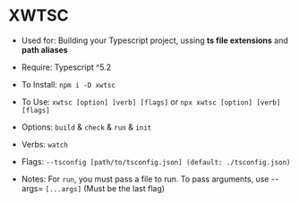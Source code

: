 #  XWTSC

- Used for: Building your Typescript project, ussing **ts file extensions** and **path aliases**

- Require: Typescript ^5.2

- To Install: `npm i -D xwtsc`

- To Use: `xwtsc [option] [verb] [flags]` or `npx xwtsc [option] [verb] [flags]`

- Options: `build` & `check` & `run` & `init`

- Verbs: `watch`

- Flags: `--tsconfig [path/to/tsconfig.json] (default: ./tsconfig.json)`

- Notes: For `run`, you must pass a file to run. To pass arguments, use --args=  `[...args]` (Must be the last flag)